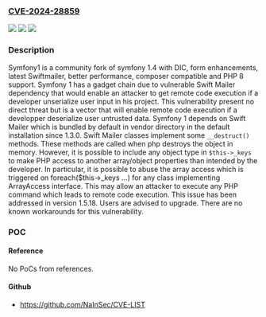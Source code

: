 ### [CVE-2024-28859](https://cve.mitre.org/cgi-bin/cvename.cgi?name=CVE-2024-28859)
![](https://img.shields.io/static/v1?label=Product&message=symfony1&color=blue)
![](https://img.shields.io/static/v1?label=Version&message=%3D%20%3E%3D%201.3.0%2C%20%3C%201.5.18%20&color=brighgreen)
![](https://img.shields.io/static/v1?label=Vulnerability&message=CWE-502%3A%20Deserialization%20of%20Untrusted%20Data&color=brighgreen)

### Description

Symfony1 is a community fork of symfony 1.4 with DIC, form enhancements, latest Swiftmailer, better performance, composer compatible and PHP 8 support. Symfony 1 has a gadget chain due to vulnerable Swift Mailer dependency that would enable an attacker to get remote code execution if a developer unserialize user input in his project. This vulnerability present no direct threat but is a vector that will enable remote code execution if a developper deserialize user untrusted data. Symfony 1 depends on Swift Mailer which is bundled by default in vendor directory in the default installation since 1.3.0. Swift Mailer classes implement some `__destruct()` methods. These methods are called when php destroys the object in memory. However, it is possible to include any object type in `$this->_keys` to make PHP access to another array/object properties than intended by the developer. In particular, it is possible to abuse the array access which is triggered on foreach($this->_keys ...) for any class implementing ArrayAccess interface. This may allow an attacker to execute any PHP command which leads to remote code execution. This issue has been addressed in version 1.5.18. Users are advised to upgrade. There are no known workarounds for this vulnerability.

### POC

#### Reference
No PoCs from references.

#### Github
- https://github.com/NaInSec/CVE-LIST

